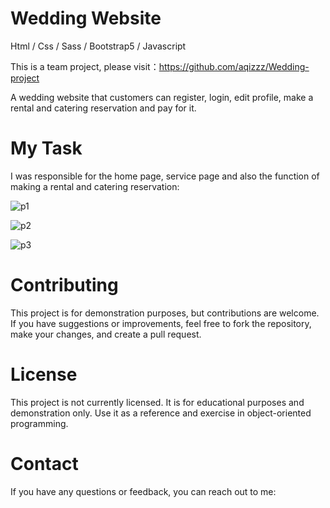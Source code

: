 # Wedding Website
Html / Css  / Sass / Bootstrap5 / Javascript

This is a team project, please visit：https://github.com/aqizzz/Wedding-project

A wedding website that customers can register, login, edit profile, make a rental and catering reservation and pay for it. 

# My Task

I was responsible for the home page, service page and also the function of making a rental and catering reservation:

![p1](https://github.com/user-attachments/assets/f4da76bf-2b90-4195-a41b-67f0dff0d678)

![p2](https://github.com/user-attachments/assets/92ae200e-75ac-4059-8383-feb7d71f28ad)

![p3](https://github.com/user-attachments/assets/328dbf05-98b8-47a4-bbf7-bd96649ed7da)

# Contributing
This project is for demonstration purposes, but contributions are welcome. If you have suggestions or improvements, feel free to fork the repository, make your changes, and create a pull request.

# License
This project is not currently licensed. It is for educational purposes and demonstration only. Use it as a reference and exercise in object-oriented programming.

# Contact
If you have any questions or feedback, you can reach out to me:
